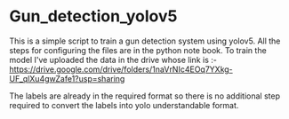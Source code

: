 # Gun_detection_yolov5

This is a simple script to train a gun detection system using yolov5. All the steps for configuring the files are in the python note book.
To train the model I've uploaded the data in the drive whose link is :- 
https://drive.google.com/drive/folders/1naVrNIc4EOq7YXkg-UF_qlXu4gwZafe1?usp=sharing

The labels are already in the required format so there is no additional step required to convert the labels into yolo understandable format.
